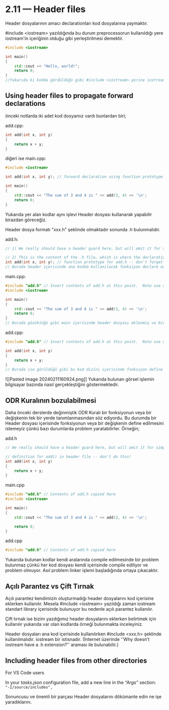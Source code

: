 # 2.11 — Header files

Header dosyalarının amacı declarationları kod dosyalarına yaymaktır.

\#include \<iostream> yazıldığında bu durum preprocessorun kullanıldığı yere iostream'in içeriğinin olduğu gibi yerleştirilmesi demektir.

```cpp
#include <iostream>

int main()
{
    std::cout << "Hello, world!";
    return 0;
}
//Yukarıda ki kodda gördüldüğü gibi #include <iostream> yerine iostream'in içeriği gelecektir.

```

## Using header files to propagate forward declarations

önceki notlarda iki adet kod dosyamız vardı bunlardan biri;

add.cpp:
```cpp
int add(int x, int y)
{
    return x + y;
}
```

diğeri ise main.cpp:
```cpp
#include <iostream>

int add(int x, int y); // forward declaration using function prototype

int main()
{
    std::cout << "The sum of 3 and 4 is " << add(3, 4) << '\n';
    return 0;
}
```

Yukarıda yer alan kodlar aynı işlevi Header dosyası kullanarak yapabilir birazdan göreceğiz.

Header dosya formatı "xxx.h" şeklinde olmaktadır sonunda .h bulunmalıdır.

add.h:
```cpp
// 1) We really should have a header guard here, but will omit it for simplicity (we'll cover header guards in the next lesson)

// 2) This is the content of the .h file, which is where the declarations go
int add(int x, int y); // function prototype for add.h -- don't forget the semicolon!
// Burada header içerisinde ana kodda kullanılacak fonksiyon declare edilimiş.
```

main.cpp:
```cpp
#include "add.h" // Insert contents of add.h at this point.  Note use of double quotes here.
#include <iostream>

int main()
{
    std::cout << "The sum of 3 and 4 is " << add(3, 4) << '\n';
    return 0;
}
// Burada gözüktüğü gibi main içerisinde header dosyası eklenmiş ve bir farklılık var normalde açılı parantez kullanılırken burada çift tırnak işareti kullanılmış neden?
```

add.cpp:
```cpp
#include "add.h" // Insert contents of add.h at this point.  Note use of double quotes here.

int add(int x, int y)
{
    return x + y;
}
// Burada ise görüldüğü gibi bu kod dizini içerisinde fonksiyon define edilmiş. Header kullanımı eğer belli bir fonksiyon için veya bir kaynak kodu yani .cpp uzantılı bir dosya için özel olarak yazılmış ise aynı isime sahip olmaları daha sağlıklı olacaktır.
```

![[Pasted image 20240211160924.png]]
Yukarıda bulunan görsel işlemin bilgisayar bazında nasıl gerçekleştiğini göstermektedir.

## ODR Kuralının bozulabilmesi

Daha önceki derslerde değinmiştik ODR Kuralı bir fonksiyonun veya bir değişkenin tek bir yerde tanımlanmasından söz ediyordu. Bu durumda bir Header dosyası içerisinde fonksiyonun veya bir değişkenin define edilmesini istemeyiz çünkü bazı durumlarda problem yaratabilirler. Örneğin;

add.h
```cpp
// We really should have a header guard here, but will omit it for simplicity (we'll cover header guards in the next lesson)

// definition for add() in header file -- don't do this!
int add(int x, int y)
{
    return x + y;
}
```

main.cpp
```cpp
#include "add.h" // Contents of add.h copied here
#include <iostream>

int main()
{
    std::cout << "The sum of 3 and 4 is " << add(3, 4) << '\n';

    return 0;
}
```

add.cpp
```cpp
#include "add.h" // Contents of add.h copied here
```

Yukarıda bulunan kodlar kendi aralarında compile edilmesinde bir problem bulunmaz çünkü her kod dosyası kendi içerisinde compile ediliyor ve problem olmuyor. Asıl problem linker işlemi başladığında ortaya çıkacaktır.
##  Açılı Parantez vs Çift Tırnak

Açılı parantez kendimizin oluşturmadığı header dosyalarını kod içerisine eklerken kullanılır. Mesela \#include \<iostream> yazıldığı zaman iostream standart library içerisinde bulunuyor bu nedenle açılı parantez kullanılır.

Çift tırnak ise bizim yazdığımız header dosyalarını eklerken belirtmek için kullanılır yukarıda var olan kodlarda örneği bulunmakta inceleyiniz.

Header dosyaları ana kod içerisinde kullanılırken \#include \<xxx.h> şeklinde kullanılmalıdır. iostream bir istisnadır. (İnternet üzerinde ''Why doesn’t iostream have a .h extension?'' araması ile bulunabilir.)

## Including header files from other directories

For VS Code users

In your _tasks.json_ configuration file, add a new line in the _“Args”_ section:  
`"-I/source/includes",`

Sonuncusu ve önemli bir parçası Header dosyalarını dökümante edin ne işe yaradıklarını.



